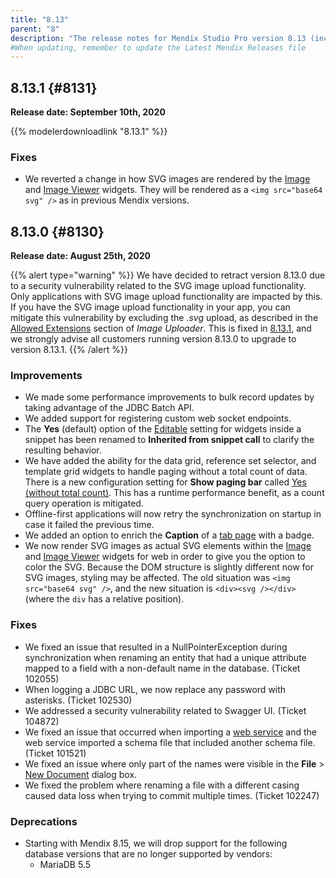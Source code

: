 ```yaml
---
title: "8.13"
parent: "8"
description: "The release notes for Mendix Studio Pro version 8.13 (including all patches) with details on new features, bug fixes, and known issues."
#When updating, remember to update the Latest Mendix Releases file
---
```


## 8.13.1 {#8131}

**Release date: September 10th, 2020**

{{% modelerdownloadlink "8.13.1" %}}

### Fixes
* We reverted a change in how SVG images are rendered by the [Image](/refguide/image) and [Image Viewer](/appstore/widgets/image-viewer) widgets. They will be rendered as a `<img src="base64 svg" />` as in previous Mendix versions.


## 8.13.0 {#8130}

**Release date: August 25th, 2020**

{{% alert type="warning" %}}
We have decided to retract version 8.13.0 due to a security vulnerability related to the SVG image upload functionality. Only applications with SVG image upload functionality are impacted by this. If you have the SVG image upload functionality in your app, you can mitigate this vulnerability by excluding the *.svg* upload, as described in the [Allowed Extensions](/refguide/image-uploader#allowed-extensions) section of *Image Uploader*. This is fixed in [8.13.1](#8131), and we strongly advise all customers running version 8.13.0 to upgrade to version 8.13.1.
{{% /alert %}}

### Improvements

* We made some performance improvements to bulk record updates by taking advantage of the JDBC Batch API.
* We added support for registering custom web socket endpoints.
* The **Yes** (default) option of the [Editable](/refguide/common-widget-properties#editability) setting for widgets inside a snippet has been renamed to **Inherited from snippet call** to clarify the resulting behavior.
* We have added the ability for the data grid, reference set selector, and template grid widgets to handle paging without a total count of data. There is a new configuration setting for **Show paging bar** called [Yes (without total count)](/refguide/data-grid#show-paging-bar). This has a runtime performance benefit, as a count query operation is mitigated.
* Offline-first applications will now retry the synchronization on startup in case it failed the previous time.
* We added an option to enrich the **Caption** of a [tab page](/refguide/tab-container#tab-page) with a badge.
* We now render SVG images as actual SVG elements within the [Image](/refguide/image) and [Image Viewer](/appstore/widgets/image-viewer) widgets for web in order to give you the option to color the SVG. Because the DOM structure is slightly different now for SVG images, styling may be affected. The old situation was `<img src="base64 svg" />`, and the new situation is `<div><svg /></div>` (where the `div` has a relative position).

### Fixes

* We fixed an issue that resulted in a NullPointerException during synchronization when renaming an entity that had a unique attribute mapped to a field with a non-default name in the database. (Ticket 102055)
* When logging a JDBC URL, we now replace any password with asterisks. (Ticket 102530)
* We addressed a security vulnerability related to Swagger UI. (Ticket 104872)
* We fixed an issue that occurred when importing a [web service](/refguide/consumed-web-services) and the web service imported a schema file that included another schema file. (Ticket 101521)
* We fixed an issue where only part of the names were visible in the **File** > [New Document](/refguide/file-menu#overview) dialog box.
* We fixed the problem where renaming a file with a different casing caused data loss when trying to commit multiple times. (Ticket 102247)

### Deprecations

* Starting with Mendix 8.15, we will drop support for the following database versions that are no longer supported by vendors:
    * MariaDB 5.5
